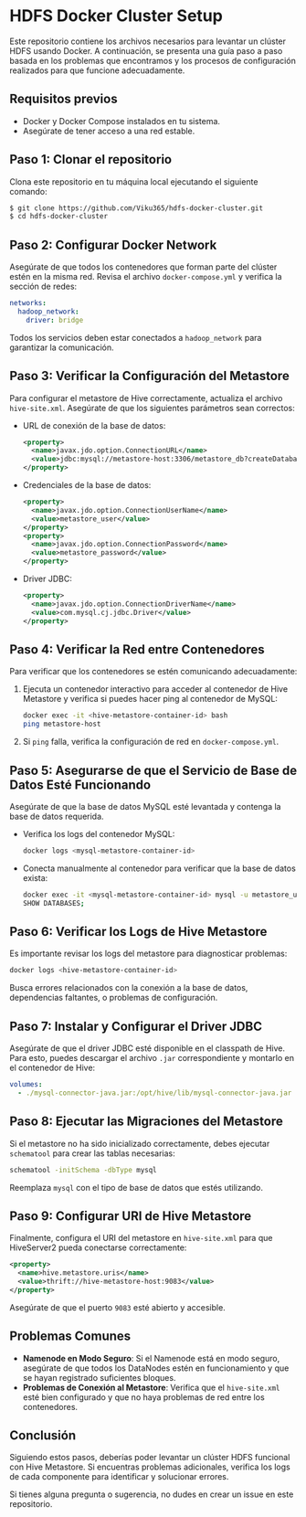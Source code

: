 # HDFS Docker Cluster Setup

Este repositorio contiene los archivos necesarios para levantar un clúster HDFS usando Docker. A continuación, se presenta una guía paso a paso basada en los problemas que encontramos y los procesos de configuración realizados para que funcione adecuadamente.

## Requisitos previos
- Docker y Docker Compose instalados en tu sistema.
- Asegúrate de tener acceso a una red estable.

## Paso 1: Clonar el repositorio
Clona este repositorio en tu máquina local ejecutando el siguiente comando:

```bash
$ git clone https://github.com/Viku365/hdfs-docker-cluster.git
$ cd hdfs-docker-cluster
```

## Paso 2: Configurar Docker Network
Asegúrate de que todos los contenedores que forman parte del clúster estén en la misma red. Revisa el archivo `docker-compose.yml` y verifica la sección de redes:

```yaml
networks:
  hadoop_network:
    driver: bridge
```

Todos los servicios deben estar conectados a `hadoop_network` para garantizar la comunicación.

## Paso 3: Verificar la Configuración del Metastore
Para configurar el metastore de Hive correctamente, actualiza el archivo `hive-site.xml`. Asegúrate de que los siguientes parámetros sean correctos:

- URL de conexión de la base de datos:
  ```xml
  <property>
    <name>javax.jdo.option.ConnectionURL</name>
    <value>jdbc:mysql://metastore-host:3306/metastore_db?createDatabaseIfNotExist=true</value>
  </property>
  ```
- Credenciales de la base de datos:
  ```xml
  <property>
    <name>javax.jdo.option.ConnectionUserName</name>
    <value>metastore_user</value>
  </property>
  <property>
    <name>javax.jdo.option.ConnectionPassword</name>
    <value>metastore_password</value>
  </property>
- Driver JDBC:
  ```xml
  <property>
    <name>javax.jdo.option.ConnectionDriverName</name>
    <value>com.mysql.cj.jdbc.Driver</value>
  </property>
  ```

## Paso 4: Verificar la Red entre Contenedores
Para verificar que los contenedores se estén comunicando adecuadamente:

1. Ejecuta un contenedor interactivo para acceder al contenedor de Hive Metastore y verifica si puedes hacer ping al contenedor de MySQL:
   ```bash
   docker exec -it <hive-metastore-container-id> bash
   ping metastore-host
   ```

2. Si `ping` falla, verifica la configuración de red en `docker-compose.yml`.

## Paso 5: Asegurarse de que el Servicio de Base de Datos Esté Funcionando
Asegúrate de que la base de datos MySQL esté levantada y contenga la base de datos requerida.

- Verifica los logs del contenedor MySQL:
  ```bash
  docker logs <mysql-metastore-container-id>
  ```

- Conecta manualmente al contenedor para verificar que la base de datos exista:
  ```bash
  docker exec -it <mysql-metastore-container-id> mysql -u metastore_user -p
  SHOW DATABASES;
  ```

## Paso 6: Verificar los Logs de Hive Metastore
Es importante revisar los logs del metastore para diagnosticar problemas:

```bash
docker logs <hive-metastore-container-id>
```

Busca errores relacionados con la conexión a la base de datos, dependencias faltantes, o problemas de configuración.

## Paso 7: Instalar y Configurar el Driver JDBC
Asegúrate de que el driver JDBC esté disponible en el classpath de Hive. Para esto, puedes descargar el archivo `.jar` correspondiente y montarlo en el contenedor de Hive:

```yaml
volumes:
  - ./mysql-connector-java.jar:/opt/hive/lib/mysql-connector-java.jar
```

## Paso 8: Ejecutar las Migraciones del Metastore
Si el metastore no ha sido inicializado correctamente, debes ejecutar `schematool` para crear las tablas necesarias:

```bash
schematool -initSchema -dbType mysql
```

Reemplaza `mysql` con el tipo de base de datos que estés utilizando.

## Paso 9: Configurar URI de Hive Metastore
Finalmente, configura el URI del metastore en `hive-site.xml` para que HiveServer2 pueda conectarse correctamente:

```xml
<property>
  <name>hive.metastore.uris</name>
  <value>thrift://hive-metastore-host:9083</value>
</property>
```

Asegúrate de que el puerto `9083` esté abierto y accesible.

## Problemas Comunes
- **Namenode en Modo Seguro**: Si el Namenode está en modo seguro, asegúrate de que todos los DataNodes estén en funcionamiento y que se hayan registrado suficientes bloques.
- **Problemas de Conexión al Metastore**: Verifica que el `hive-site.xml` esté bien configurado y que no haya problemas de red entre los contenedores.

## Conclusión
Siguiendo estos pasos, deberías poder levantar un clúster HDFS funcional con Hive Metastore. Si encuentras problemas adicionales, verifica los logs de cada componente para identificar y solucionar errores.

Si tienes alguna pregunta o sugerencia, no dudes en crear un issue en este repositorio.

